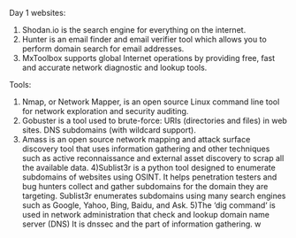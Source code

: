Day 1
websites:
  1) Shodan.io is the search engine for everything on the internet.
  2)  Hunter is an email finder and email verifier tool which allows you to perform domain search for email addresses.
  3) MxToolbox supports global Internet operations by providing free, fast and accurate network diagnostic and lookup tools.

Tools:
  1) Nmap, or Network Mapper, is an open source Linux command line tool for network exploration and security auditing.
  2) Gobuster is a tool used to brute-force: URIs (directories and files) in web sites. DNS subdomains (with wildcard support).
  3) Amass is an open source network mapping and attack surface discovery tool that uses information gathering and other techniques such as active reconnaissance and external asset discovery to scrap all the available data.
  4)Sublist3r is a python tool designed to enumerate subdomains of websites using OSINT. It helps penetration testers and bug hunters collect and gather subdomains for the domain they are targeting. Sublist3r enumerates subdomains using many search engines such as Google, Yahoo, Bing, Baidu, and Ask.
  5)The ‘dig command‘ is used in network administration that check and lookup domain name server (DNS) It is dnssec and the part of information gathering.
  w